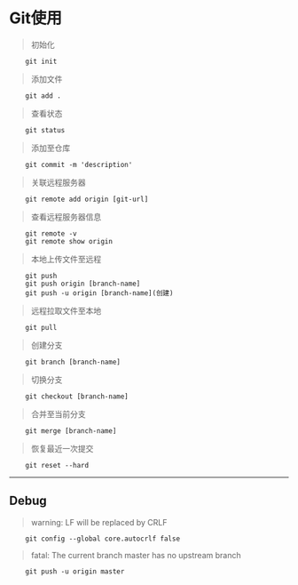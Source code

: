 # Git使用

> 初始化

		git init

> 添加文件

		git add .

> 查看状态

		git status

> 添加至仓库

		git commit -m 'description'

>关联远程服务器

		git remote add origin [git-url]

>查看远程服务器信息

		git remote -v
		git remote show origin      

>本地上传文件至远程

		git push
		git push origin [branch-name]
		git push -u origin [branch-name](创建)

>远程拉取文件至本地

		git pull

> 创建分支

		git branch [branch-name]

>切换分支

		git checkout [branch-name]

>合并至当前分支

		git merge [branch-name]

>恢复最近一次提交

		git reset --hard

---

## Debug

> warning: LF will be replaced by CRLF

		git config --global core.autocrlf false

> fatal: The current branch master has no upstream branch

		git push -u origin master